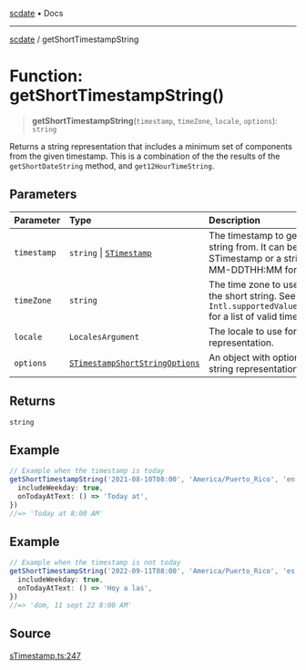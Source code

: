[scdate](../README.md) • Docs

---

[scdate](../README.md) / getShortTimestampString

# Function: getShortTimestampString()

> **getShortTimestampString**(`timestamp`, `timeZone`, `locale`, `options`): `string`

Returns a string representation that includes a minimum set of components
from the given timestamp. This is a combination of the the results of
the `getShortDateString` method, and `get12HourTimeString`.

## Parameters

| Parameter   | Type                                                                            | Description                                                                                                                        |
| :---------- | :------------------------------------------------------------------------------ | :--------------------------------------------------------------------------------------------------------------------------------- |
| `timestamp` | `string` \| [`STimestamp`](../classes/STimestamp.md)                            | The timestamp to get the short string from. It can be an<br />STimestamp or a string in the YYYY-MM-DDTHH:MM format.               |
| `timeZone`  | `string`                                                                        | The time zone to use when creating the short string. See<br />`Intl.supportedValuesOf('timeZone')` for a list of valid time zones. |
| `locale`    | `LocalesArgument`                                                               | The locale to use for the string representation.                                                                                   |
| `options`   | [`STimestampShortStringOptions`](../interfaces/STimestampShortStringOptions.md) | An object with options for the short string representation.                                                                        |

## Returns

`string`

## Example

```ts
// Example when the timestamp is today
getShortTimestampString('2021-08-10T08:00', 'America/Puerto_Rico', 'en', {
  includeWeekday: true,
  onTodayAtText: () => 'Today at',
})
//=> 'Today at 8:00 AM'
```

## Example

```ts
// Example when the timestamp is not today
getShortTimestampString('2022-09-11T08:00', 'America/Puerto_Rico', 'es', {
  includeWeekday: true,
  onTodayAtText: () => 'Hoy a las',
})
//=> 'dom, 11 sept 22 8:00 AM'
```

## Source

[sTimestamp.ts:247](https://github.com/ericvera/scdate/blob/26a0ee551696abb8d0e853bcc8b83fccd84ac8ae/src/sTimestamp.ts#L247)
